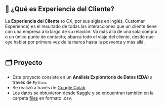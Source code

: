 ## 🛒 ¿Qué es Experiencia del Cliente?
La **Experiencia del Cliente** (o CX, por sus siglas en inglés, Customer Experience) es el resultado de todas las interacciones que un cliente tiene con una empresa a lo largo de su relación. Va más allá de una sola compra o un único punto de contacto; abarca todo el viaje del cliente, desde que oye hablar por primera vez de la marca hasta la posventa y más allá.

---
## 🗂️ Proyecto
- Este proyecto consiste en un **Análisis Exploratorio de Datos (EDA)** a través de `Python`.
- Se realizó a través de [Google Colab](https://colab.research.google.com/drive/1kSVsrDusew92Dh4D5wwtNk-MmuQRPks6?usp=sharing)
- Los datos se obtuvieron desde [Kaggle](https://www.kaggle.com/datasets/ziya07/customer-experience-dataset) y se encuentran también en la carpeta [files](/files) en formato .csv.

